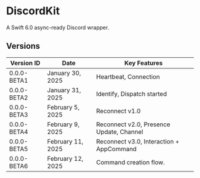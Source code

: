 #  DiscordKit

A Swift 6.0 async-ready Discord wrapper.

## Versions

| Version ID  | Date              | Key Features                             |
| ----------- | ----------------- | ---------------------------------------- |
| 0.0.0-BETA1 | January 30, 2025  | Heartbeat, Connection                    |
| 0.0.0-BETA2 | January 31, 2025  | Identify, Dispatch started               |
| 0.0.0-BETA3 | February 5, 2025  | Reconnect v1.0                           |
| 0.0.0-BETA4 | February 9, 2025  | Reconnect v2.0, Presence Update, Channel |
| 0.0.0-BETA5 | February 11, 2025 | Reconnect v3.0, Interaction + AppCommand |
| 0.0.0-BETA6 | February 12, 2025 | Command creation flow.                   |
